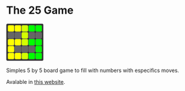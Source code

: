 # The 25 Game

<img src="public/the25game-logo.svg" alt="The 25 Game Logo" width="100">

Simples 5 by 5 board game to fill with numbers with especifics moves.

Avalable in [this website](https://the25game.vercel.app/).